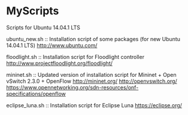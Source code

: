 MyScripts
=========

Scripts for Ubuntu 14.04.1 LTS

ubuntu_new.sh :: Installation script of some packages (for new Ubuntu 14.04.1 LTS)
http://www.ubuntu.com/

floodlight.sh :: Installation script for Floodlight controller
http://www.projectfloodlight.org/floodlight/

mininet.sh :: Updated version of installation script for Mininet + Open vSwitch 2.3.0 + OpenFlow
http://mininet.org/
http://openvswitch.org/
https://www.opennetworking.org/sdn-resources/onf-specifications/openflow

eclipse_luna.sh :: Installation script for Eclipse Luna
https://eclipse.org/

